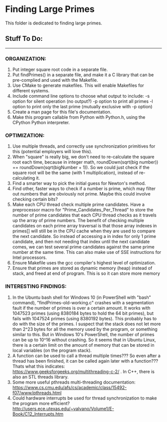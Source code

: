 # Finding Large Primes

This folder is dedicated to finding large primes.

## Stuff To Do: 
-----------------------------------------

### ORGANIZATION:
 1. Put integer square root code in a separate file.
 2. Put findPrimes() in a separate file, and make it a C library that can be pre-complied and used with the Makefile.
 3. Use CMake to generate makefiles. This will enable Makefiles for different systems.
 4. Include command line options to choose what output to include:
    -s option for silent operation (no output?)
	-p option to print all primes
	-l option to print only the last prime (mutually exclusive with -p option)
 5. Create a man page for this file's documentation.
 6. Make this program callable from Python with Python.h, using the CPython Python interpreter.

### OPTIMIZATION:
 1. Use multiple threads, and correctly use synchronization primitives for this (potential employers will love this).
 2. When "square" is really big, we don't need to re-calculate the square root each time, because in integer math, roundDown(sqrt(big number)) == roundDown(sqrt(bigNumber + 1)).
    So we could just check if the square root will be the same (with 1 multiplication), instead of re-calculating it.
 3. Find a smarter way to pick the initial guess for Newton's method.
 4. Find other, faster ways to check if a number is prime, which may filter out numbers that are obviously not prime. Maybe this could involve checking certain bits?
 5. Make each CPU thread check multiple prime candidates. Have a preprocessor macro for "Prime_Candidates_Per_Thread" to store the number of prime candidates that each CPU thread 
    checks as it travels up the array of prime numbers. The benefit of checking multiple candidates on each prime array traversal is that those array indexes in primes[] will 
    still be in the CPU cache when they are used to compare the next candidate. So instead of accessing a in index for only 1 prime candidate, and then not needing that index until
    the next candidate comes, we can test several prime candidates against the same prime number at the same time. This can also make use of SSE instructions for Intel processors.
 6. Ensure Makefile uses the gcc compiler's highest level of optimization.
 7. Ensure that primes are stored as dynamic memory (heap) instead of stack, and freed at end of program. This is so it can store more memory
 
### INTERESTING FINDINGS:
 1. In the Ubuntu bash shell for Windows 10 (in PowerShell with "bash" command), "findPrimes-old-working.c" crashes with a segmentation fault if the number of primes is over a certain 
    amount. It works with 1047523 primes (using 8380184 bytes to hold the 64 bit primes), but fails with 1047524 primes (using 8380192 bytes). This probably has to do with the size of 
	the primes. I suspect that the stack does not let more than 2^23 bytes for all the memory used by the program, or something similar to this.
    But in Windows 10's PowerShell, the number of primes can be up to 10^16 without crashing. So it seems that in Ubuntu Linux, there is a certain limit on the amount of memory that
	can be stored in local variables (on the program stack).
 2. A function can be used to call a thread multiple times??? So even after a thread has been finished, it can be called again later with a function??? Thats what this indicates:    
    https://www.geeksforgeeks.org/multithreading-c-2/ . In C++, there is also an STL threads library.
 3. Some more useful pthreads multi-threading documentation: https://www.cs.cmu.edu/afs/cs/academic/class/15492-f07/www/pthreads.html
 4. Could hardware interrupts be used for thread synchronization to make the program more efficient? http://users.ece.utexas.edu/~valvano/Volume1/E-Book/C12_Interrupts.htm

